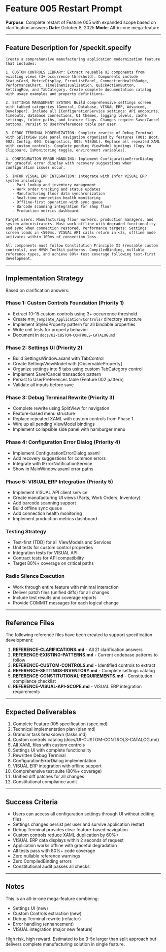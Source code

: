 # Feature 005 Restart Prompt

**Purpose**: Complete restart of Feature 005 with expanded scope based on clarification answers
**Date**: October 8, 2025
**Mode**: All-in-one mega-feature

---

## Feature Description for /speckit.specify

```
Create a comprehensive manufacturing application modernization feature that includes:

1. CUSTOM CONTROLS LIBRARY: Extract reusable UI components from existing views (3+ occurrence threshold). Components include StatusCard, MetricDisplay, ErrorListPanel, ConnectionHealthBadge, PerformanceChart, TimelineVisualization, QuickActionButton, SettingRow, and TabCategory. Create complete documentation catalog with usage examples and property definitions.

2. SETTINGS MANAGEMENT SYSTEM: Build comprehensive settings screen with tabbed categories (General, Database, VISUAL ERP, Advanced, Developer). Include all IConfigurationService settings: API endpoints, timeouts, database connections, UI themes, logging levels, cache settings, folder paths, and feature flags. Changes require Save/Cancel buttons. Persist to UserPreferences table per user.

3. DEBUG TERMINAL MODERNIZATION: Complete rewrite of Debug Terminal with SplitView side panel navigation organized by features (001: Boot, 002: Config, 003: Diagnostics, 005: VISUAL). Replace all repeated XAML with custom controls. Complete pending ViewModel bindings (Copy to Clipboard, IsMonitoring toggle, environment variables).

4. CONFIGURATION ERROR HANDLING: Implement ConfigurationErrorDialog for graceful error display with recovery suggestions when configuration issues occur.

5. INFOR VISUAL ERP INTEGRATION: Integrate with Infor VISUAL ERP system including:
   - Part lookup and inventory management
   - Work order tracking and status updates
   - Manufacturing floor data synchronization
   - Real-time connection health monitoring
   - Offline-first operation with sync queue
   - Barcode scanning integration for shop floor
   - Production metrics dashboard

Target users: Manufacturing floor workers, production managers, and system administrators. Must work offline with degraded functionality and sync when connection restored. Performance targets: Settings screen loads in <500ms, VISUAL API calls return in <2s, offline mode activates within 100ms of connection loss.

All components must follow Constitution Principle XI (reusable custom controls), use MVVM Toolkit patterns, CompiledBinding, nullable reference types, and achieve 80%+ test coverage following test-first development.
```

---

## Implementation Strategy

Based on clarification answers:

### Phase 1: Custom Controls Foundation (Priority 1)
- Extract 10-15 custom controls using 3+ occurrence threshold
- Create `MTM_Template_Application/Controls/` directory structure
- Implement StyledProperty pattern for all bindable properties
- Write unit tests for property behavior
- Document in `docs/UI-CUSTOM-CONTROLS-CATALOG.md`

### Phase 2: Settings UI (Priority 2)
- Build SettingsWindow.axaml with TabControl
- Create SettingsViewModel with [ObservableProperty]
- Organize settings into 5 tabs using custom TabCategory control
- Implement Save/Cancel transaction pattern
- Persist to UserPreferences table (Feature 002 pattern)
- Validate all inputs before save

### Phase 3: Debug Terminal Rewrite (Priority 3)
- Complete rewrite using SplitView for navigation
- Feature-based menu structure
- Replace repeated XAML with custom controls from Phase 1
- Wire up all pending ViewModel bindings
- Implement collapsible side panel with hamburger menu

### Phase 4: Configuration Error Dialog (Priority 4)
- Implement ConfigurationErrorDialog.axaml
- Add recovery suggestions for common errors
- Integrate with IErrorNotificationService
- Show in MainWindow.axaml error paths

### Phase 5: VISUAL ERP Integration (Priority 5)
- Implement VISUAL API client service
- Create manufacturing UI views (Parts, Work Orders, Inventory)
- Add barcode scanning support
- Build offline sync queue
- Add connection health monitoring
- Implement production metrics dashboard

### Testing Strategy
- Test-first (TDD) for all ViewModels and Services
- Unit tests for custom control properties
- Integration tests for VISUAL API
- Contract tests for API compatibility
- Target 80%+ coverage on critical paths

### Radio Silence Execution
- Work through entire feature with minimal interaction
- Deliver patch files (unified diffs) for all changes
- Include test results and coverage reports
- Provide COMMIT messages for each logical change

---

## Reference Files

The following reference files have been created to support specification development:

1. **REFERENCE-CLARIFICATIONS.md** - All 21 clarification answers
2. **REFERENCE-EXISTING-PATTERNS.md** - Current codebase patterns to follow
3. **REFERENCE-CUSTOM-CONTROLS.md** - Identified controls to extract
4. **REFERENCE-SETTINGS-INVENTORY.md** - Complete settings catalog
5. **REFERENCE-CONSTITUTIONAL-REQUIREMENTS.md** - Constitution compliance checklist
6. **REFERENCE-VISUAL-API-SCOPE.md** - VISUAL ERP integration requirements

---

## Expected Deliverables

1. Complete Feature 005 specification (spec.md)
2. Technical implementation plan (plan.md)
3. Granular task breakdown (tasks.md)
4. Custom controls catalog (docs/UI-CUSTOM-CONTROLS-CATALOG.md)
5. All XAML files with custom controls
6. Settings UI with complete functionality
7. Rewritten Debug Terminal
8. ConfigurationErrorDialog implementation
9. VISUAL ERP integration with offline support
10. Comprehensive test suite (80%+ coverage)
11. Unified diff patches for all changes
12. Constitutional compliance audit

---

## Success Criteria

- Users can access all configuration settings through UI without editing files
- Settings changes persist per user and survive application restart
- Debug Terminal provides clear feature-based navigation
- Custom controls reduce XAML duplication by 60%+
- VISUAL ERP data displays within 2 seconds of request
- Application works offline with graceful degradation
- All tests pass with 80%+ code coverage
- Zero nullable reference warnings
- Zero CompiledBinding errors
- Constitutional audit passes all checks

---

## Notes

This is an all-in-one mega-feature combining:
- Settings UI (new)
- Custom Controls extraction (new)
- Debug Terminal rewrite (refactor)
- Error handling (enhancement)
- VISUAL integration (major new feature)

High risk, high reward. Estimated to be 3-5x larger than split approach but delivers complete manufacturing solution in single feature.
